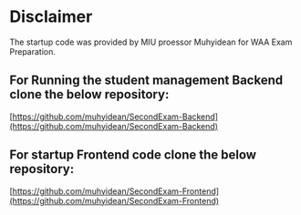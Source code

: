 # Disclaimer

The startup code was provided by MIU proessor Muhyidean for WAA Exam Preparation.

## For Running the student management Backend clone the below repository:
[https://github.com/muhyidean/SecondExam-Backend](https://github.com/muhyidean/SecondExam-Backend)

## For startup Frontend code clone the below repository:
[https://github.com/muhyidean/SecondExam-Frontend](https://github.com/muhyidean/SecondExam-Frontend)
